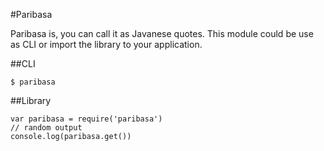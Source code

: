 #Paribasa

Paribasa is, you can call it as Javanese quotes. 
This module could be use as CLI or import the library to your application.

##CLI
```
$ paribasa
```
##Library
```
var paribasa = require('paribasa')
// random output
console.log(paribasa.get())
```


